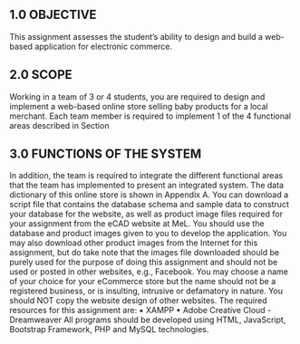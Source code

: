 ## 1.0 OBJECTIVE
This assignment assesses the student’s ability to design and build a web-based
application for electronic commerce.

## 2.0 SCOPE
Working in a team of 3 or 4 students, you are required to design and implement a
web-based online store selling baby products for a local merchant. Each team
member is required to implement 1 of the 4 functional areas described in Section

## 3.0 FUNCTIONS OF THE SYSTEM 
In addition, the team is required to integrate the different functional areas that the team has implemented to present an integrated system.
The data dictionary of this online store is shown in Appendix A. You can download
a script file that contains the database schema and sample data to construct your
database for the website, as well as product image files required for your
assignment from the eCAD website at MeL. You should use the database and
product images given to you to develop the application. You may also download
other product images from the Internet for this assignment, but do take note that the
images file downloaded should be purely used for the purpose of doing this
assignment and should not be used or posted in other websites, e.g.,
Facebook.
You may choose a name of your choice for your eCommerce store but the name
should not be a registered business, or is insulting, intrusive or defamatory in
nature.
You should NOT copy the website design of other websites.
The required resources for this assignment are:
▪ XAMPP
▪ Adobe Creative Cloud - Dreamweaver
All programs should be developed using HTML, JavaScript, Bootstrap
Framework, PHP and MySQL technologies.